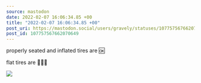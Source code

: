 ```yaml
---
source: mastodon
date: 2022-02-07 16:06:34.85 +00
title: "2022-02-07 16:06:34.85 +00"
post_uri: https://mastodon.social/users/gravely/statuses/107757567662070649
post_id: 107757567662070649
---
```

properly seated and inflated tires are 🆗

flat tires are 🙅🏻‍♂️


![](/images/107757567532162653.jpg)

